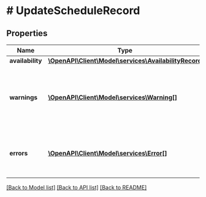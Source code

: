 # # UpdateScheduleRecord

## Properties

Name | Type | Description | Notes
------------ | ------------- | ------------- | -------------
**availability** | [**\OpenAPI\Client\Model\services\AvailabilityRecord**](AvailabilityRecord.md) |  | [optional]
**warnings** | [**\OpenAPI\Client\Model\services\Warning[]**](Warning.md) | A list of warnings returned in the sucessful execution response of an API request. | [optional]
**errors** | [**\OpenAPI\Client\Model\services\Error[]**](Error.md) | A list of error responses returned when a request is unsuccessful. | [optional]

[[Back to Model list]](../../README.md#models) [[Back to API list]](../../README.md#endpoints) [[Back to README]](../../README.md)
